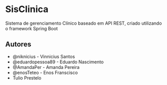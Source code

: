 # SisClinica
Sistema de gerenciamento Clínico baseado em API REST, criado utilizando o framework Spring Boot

## Autores
* @niknicius - Vinnicius Santos
* @eduardopessoa89 - Eduardo Nascimento
* @AmandaPer - Amanda Pereira
* @enosTeteo - Enos Franscisco
* Tulio Prestelo
